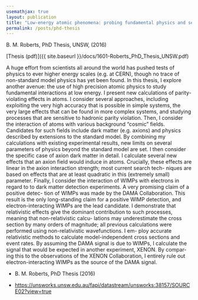 ```yaml
---
usemathjax: true
layout: publication
title: "Low-energy atomic phenomena: probing fundamental physics and searching for dark matter"
permalink: /posts/phd-thesis
---
```


B. M. Roberts, PhD Thesis, UNSW, (2016)

[Thesis (pdf)]({{ site.baseurl }}/docs/1601-Roberts_PhD_Thesis_UNSW.pdf)

A huge effort from scientists all around the world has pushed tests of physics to ever higher energy scales (e.g. at CERN), though no trace of non-standard model physics has yet been found. In this thesis, I explore another avenue: the use of high precision atomic physics to study fundamental interactions at low energy. I present new calculations of parity-violating effects in atoms. I consider several approaches, including exploiting the very high accuracy that is possible in simple systems, the very large effects that can be found in more complex systems, and studying processes that are sensitive to hadronic parity violation. Then, I consider the interaction of atoms with various background “cosmic” fields. Candidates for such fields include dark matter (e.g. axions) and physics described by extensions to the standard model. By combining my calculations with existing experimental results, new limits on several parameters of physics beyond the standard model are set. I then consider the specific case of axion dark matter in detail. I calculate several new effects that an axion field would induce in atoms. Crucially, these effects are linear in the axion interaction strength; most current search tech- niques are based on effects that are at least quadratic in this (extremely small) parameter. Finally, I consider the interaction of WIMPs with electrons in regard to to dark matter detection experiments. A very promising claim of a positive detec- tion of WIMPs was made by the DAMA Collaboration. This result is the only long-standing claim for a positive WIMP detection, and electron-interacting WIMPs are the lead candidate. I demonstrate that relativistic effects give the dominant contribution to such processes, meaning that non-relativistic calcu- lations may underestimate the cross section by many orders of magnitude; all previous calculations were performed using non-relativistic wavefunctions. I em- ploy accurate relativistic methods to calculate model-independent cross sections and event rates. By assuming the DAMA signal is due to WIMPs, I calculate the signal that would be expected in another experiment, XENON. By compar- ing this to the observations of the XENON Collaboration, I entirely rule out electron-interacting WIMPs as the source of the DAMA signal.

 * B. M. Roberts, PhD Thesis (2016)

 * <https://unsworks.unsw.edu.au/fapi/datastream/unsworks:38157/SOURCE02?view=true>
